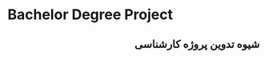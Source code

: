 # Bachelor Degree Project
<div lang="fa" dir="rtl" align="right">
<h2>
شیوه تدوین پروژه کارشناسی
</h2>
</div>

